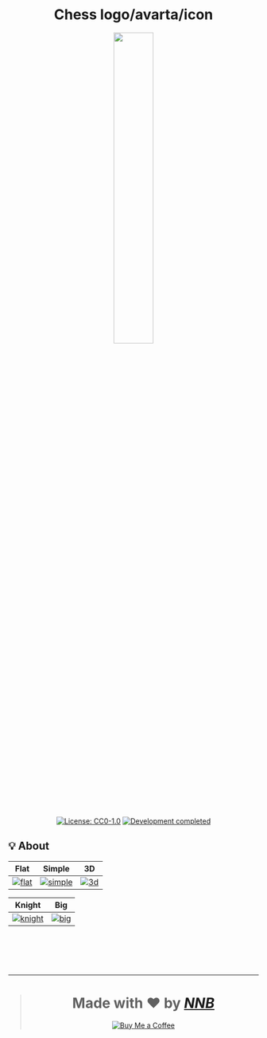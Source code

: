<h1 align="center">Chess logo/avarta/icon</h1>
<p align="center"><img width="40%" src="https://user-images.githubusercontent.com/43980777/129465570-5878e7cf-0f33-4f6c-b0ab-fc3768dd4aad.png"></p>
<p align="center"><a href="https://github.com/NNBnh/chess-logo/blob/main/LICENSE"><img src="https://img.shields.io/github/license/NNBnh/chess-logo?labelColor=5A5353&color=A0938E&style=for-the-badge" alt="License: CC0-1.0 "></a> <a href="https://gist.github.com/NNBnh/9ef453aba3efce26046e0d3119dab5a7#development-completed"><img src="https://img.shields.io/badge/development-completed-%23A0938E.svg?labelColor=5A5353&style=for-the-badge&logoColor=FFFFFF" alt="Development completed"></a></p>

## 💡 About

|Flat|Simple|3D|
|-|-|-|
|[![flat](https://user-images.githubusercontent.com/43980777/129465588-a7da8d2f-126b-4b10-a7ce-b6b5b34faff4.png)](https://lospec.com/i/gviy)|[![simple](https://user-images.githubusercontent.com/43980777/129465594-a53e06b6-cb06-4d6d-8222-c8014f5fdaf3.png)](https://lospec.com/i/8ovt)|[![3d](https://user-images.githubusercontent.com/43980777/129465559-6b11c32c-e4a6-4380-9bb5-2387a074573e.png)](https://lospec.com/i/gf2z)|

|Knight|Big|
|-|-|
|[![knight](https://user-images.githubusercontent.com/43980777/129465604-bbe9b7c1-af53-4aca-a7d7-0bc94a395a46.png)](https://lospec.com/i/nmjv)|[![big](https://user-images.githubusercontent.com/43980777/129465570-5878e7cf-0f33-4f6c-b0ab-fc3768dd4aad.png)](https://lospec.com/i/kc59)|

<br><br><br><br>

---

> <h1 align="center">Made with ❤️ by <a href="https://github.com/NNBnh"><i>NNB</i></a></h1>
>
> <p align="center"><a href="https://www.buymeacoffee.com/nnbnh"><img src="https://img.shields.io/badge/buy_me_a_coffee%20-%23F7CA88.svg?logo=buy-me-a-coffee&logoColor=333333&style=for-the-badge" alt="Buy Me a Coffee"></a></p>
